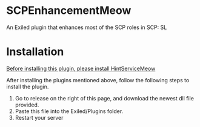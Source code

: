 # SCPEnhancementMeow
 An Exiled plugin that enhances most of the SCP roles in SCP: SL
# Installation
 [Before installing this plugin, please install HintServiceMeow](https://github.com/MeowServer/HintServiceMeow)
     
 After installing the plugins mentioned above, follow the following steps to install the plugin.
 1.	Go to release on the right of this page, and download the newest dll file provided.
 2.	Paste this file into the Exiled/Plugins folder.
 3.	Restart your server
